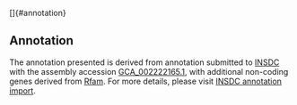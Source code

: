 []{#annotation}

Annotation
----------

The annotation presented is derived from annotation submitted to
[INSDC](http://www.insdc.org) with the assembly accession
[GCA\_002222165.1](http://www.ebi.ac.uk/ena/data/view/GCA_002222165.1),
with additional non-coding genes derived from
[Rfam](http://rfam.xfam.org/). For more details, please visit [INSDC
annotation
import](http://ensemblgenomes.org/info/data/insdc_annotation).
